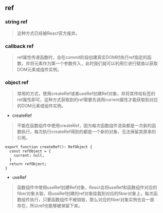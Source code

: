 ## ref
### string ref
> 这种方式已经被React官方废弃。

### callback ref
> ref属性传递函数时，会在commit阶段创建真实DOM时执行ref指定的函数，并将元素作为第一个参数传入，此时我们就可以利用它进行赋值以获取DOM元素或组件实例。

### object ref
> 常用的方式，使用createRef或者useRef创建Ref对象，并将其传给标签的ref属性即可，这种方式获取到的ref需要先调用current属性才能获取到对应的DOM元素或组件实例。

- createRef
> 不能在函数组件中使用createRef，因为每次函数组件渲染都是一次新的函数执行，每次执行createRef得到的都是一个新的对象，无法保留其原来的引用。

```
export function createRef(): RefObject {
  const refObject = {
    current: null,
  }
  return refObject;
}
```
- useRef
> 函数组件中使用useRef创建Ref对象，React会将useRef和函数组件对应的fiber对象关联，将useRef创建的ref对象挂载到对应的fiber对象上，每次函数组件执行，只要函数组件不被销毁，那么对应的fiber对象实例也会一直存在，所以ref也能够被保留下来。